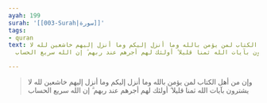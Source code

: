 ```yaml
---
ayah: 199
surah: '[[003-Surah|سورة]]'
tags:
- quran
text: وإن من أهل الكتاب لمن يؤمن بالله وما أنزل إليكم وما أنزل إليهم خاشعين لله لا
  يشترون بآيات الله ثمنا قليلا ۗ أولئك لهم أجرهم عند ربهم ۗ إن الله سريع الحساب

---
```

> وإن من أهل الكتاب لمن يؤمن بالله وما أنزل إليكم وما أنزل إليهم خاشعين لله لا يشترون بآيات الله ثمنا قليلا ۗ أولئك لهم أجرهم عند ربهم ۗ إن الله سريع الحساب
